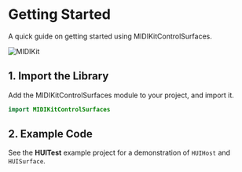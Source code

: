 # Getting Started

A quick guide on getting started using MIDIKitControlSurfaces.

![MIDIKit](midikitcontrolsurfaces-banner.png)

## 1. Import the Library

Add the MIDIKitControlSurfaces module to your project, and import it.

```swift
import MIDIKitControlSurfaces
```

## 2. Example Code

See the **HUITest** example project for a demonstration of ``HUIHost`` and ``HUISurface``. 
